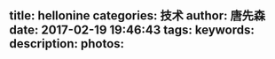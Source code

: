 title: hellonine
categories: 技术
author: 唐先森
date: 2017-02-19 19:46:43
tags:
keywords:
description:
photos:
---
